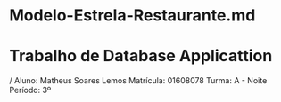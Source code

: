 # Modelo-Estrela-Restaurante.md
# Trabalho de Database Applicattion
/ Aluno: Matheus Soares Lemos
Matrícula: 01608078
Turma: A - Noite
Período: 3º
